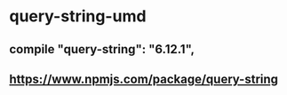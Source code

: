 # query-string-umd
## compile "query-string": "6.12.1",
## https://www.npmjs.com/package/query-string
